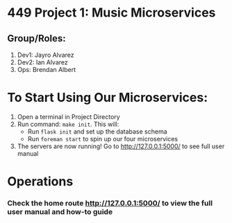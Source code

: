 # 449 Project 1: Music Microservices
## Group/Roles:
1. Dev1: Jayro Alvarez
2. Dev2: Ian Alvarez
3. Ops:  Brendan Albert

# To Start Using Our Microservices:
1. Open a terminal in Project Directory
2. Run command: `make init`. This will:
	- Run `flask init` and set up the database schema
	- Run `foreman start` to spin up our four microservices
3. The servers are now running! Go to http://127.0.0.1:5000/ to see full user manual

# Operations

### Check the home route http://127.0.0.1:5000/ to view the full user manual and how-to guide
